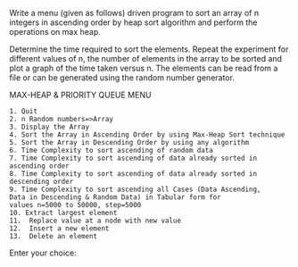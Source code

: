 Write a menu (given as follows) driven program to sort an array of n integers in ascending order by heap sort algorithm and perform the operations on max heap.

Determine the time required to sort the elements. Repeat the experiment for different values of n, the number of elements in the array to be sorted and plot a graph of the time taken versus n. The elements can be read from a file or can be generated using the
random number generator.

MAX-HEAP & PRIORITY QUEUE MENU

    1. Quit
    2. n Random numbers=>Array
    3. Display the Array
    4. Sort the Array in Ascending Order by using Max-Heap Sort technique
    5. Sort the Array in Descending Order by using any algorithm
    6. Time Complexity to sort ascending of random data
    7. Time Complexity to sort ascending of data already sorted in
    ascending order
    8. Time Complexity to sort ascending of data already sorted in
    descending order
    9. Time Complexity to sort ascending all Cases (Data Ascending,
    Data in Descending & Random Data) in Tabular form for
    values n=5000 to 50000, step=5000
    10. Extract largest element
    11.  Replace value at a node with new value
    12.  Insert a new element
    13.  Delete an element

Enter your choice:
